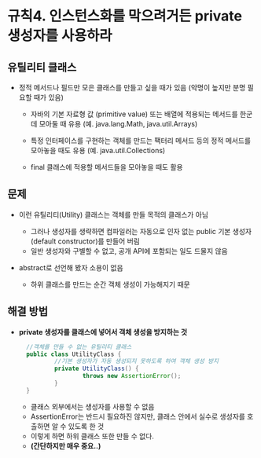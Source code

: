 # 규칙4. 인스턴스화를 막으려거든 private 생성자를 사용하라

##  유틸리티 클래스

- 정적 메서드나 필드만 모은 클래스를 만들고 싶을 때가 있음 (악명이 높지만 분명 필요할 때가 있음)

  - 자바의 기본 자료형 값 (primitive value) 또는 배열에 적용되는 메서드를 한군데 모아둘 때 유용 (예. java.lang.Math, java.util.Arrays)

  - 특정 인터페이스를 구현하는 객체를 만드는 팩터리 메서드 등의 정적 메서드를 모아놓을 때도 유용 (예. java.util.Collections)

  - final 클래스에 적용할 메서드들을 모아놓을 때도 활용

    

## 문제

- 이런 유틸리티(Utility) 클래스는 객체를 만들 목적의 클래스가 아님

  - 그러나 생성자를 생략하면 컴파일러는 자동으로 인자 없는 public 기본 생성자 (default constructor)를 만들어 버림
  - 일반 생성자와 구별할 수 없고, 공개 API에 포함되는 일도 드물지 않음

- abstract로 선언해 봤자 소용이 없음

  - 하위 클래스를 만드는 순간 객체 생성이 가능해지기 때문

    

## 해결 방법

- **private 생성자를 클래스에 넣어서 객체 생성을 방지하는 것**

  ```java
    //객체를 만들 수 없는 유틸리티 클래스
    public class UtilityClass {
    		//기본 생성자가 자동 생성되지 못하도록 하여 객체 생성 방지
    		private UtilityClass() {
    				throws new AssertionError();
    		}
    }
  ```

  - 클래스 외부에서는 생성자를 사용할 수 없음
  - AssertionError는 반드시 필요하진 않지만, 클래스 안에서 실수로 생성자를 호출하면 알 수 있도록 한 것
  - 이렇게 하면 하위 클래스 또한 만들 수 없다.
  - **(간단하지만 매우 중요..)**